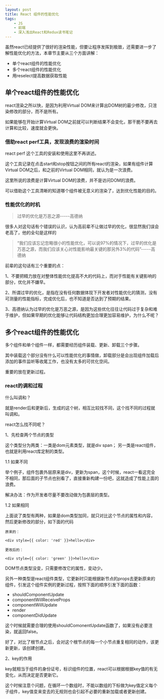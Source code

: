 ```yaml
---
layout: post
title: React 组件的性能优化 
tags:
    - JS 
    - 前端  
    - 深入浅出React和Redux读书笔记 
---
```



虽然react已经提供了很好的渲染性能，但要让程序发挥到极致，还需要进一步了解性能优化的方法，本章节主要从三个方面讲解：

* 单个react组件的性能优化
* 多个react组件的性能优化
* 用reselect提高数据获取性能


## 单个react组件的性能优化

react渲染之所以快，是因为利用Virtual DOM来计算出DOM树的最少修改，只渲染修改的部分，而不是所有。

如果能够在开始计算Virtual DOM之前就可以判断结果不会变化，那干脆不要再去计算和比较，速度就会更快。

### 借助react perf工具，发现浪费的渲染时间

react perf 这个工具的安装和使用这里不再讲述。

这个工具记录在点击start和stop按钮之间的所有react的渲染，如果有组件计算Virtual DOM之后，和之前的Virtual DOM相同，就认为是一次浪费。

这里所说的浪费是计算Virtual DOM的浪费，并不是访问DOM的浪费。

可以借助这个工具清晰的知道哪个组件被无意义的渲染了，达到优化性能的目的。

### 性能优化的时机

> 过早的优化是万恶之源-----高德纳

很多人对这句话有个错误的认识，认为高前辈不让做过早的优化，很显然我们误会老高了，他的全句是这样的

> “我们应该忘记忽略很小的性能优化，可以说97%的情况下，过早的优化是万恶之源，而我们应该关心对性能影响最关键的那另外3%的代码”-----高德纳


前辈的这句话有三个重要的点：

1、不要把精力放在对整体性能优化提高不大的代码上，而对于性能有关键影响的部分，优化并不嫌早。

2、所谓过早的优化，是指在没有任何数据体现下开发者对性能优化的猜测，没有可测量的性能指标，完成优化后，也不知道是否达到了预期的结果。

3、高德纳认为过早的优化是万恶之源，是因为这些优化往往让代码过于复杂和难于维护，但如果早期的优化能够让代码结构更加合理更加容易维护，为什么不呢？


## 多个react组件的性能优化

多个组件和单个组件一样，都需要经历组件装载、更新、卸载三个步骤。

其中装载这个部分没有什么可以性能优化的事情做，卸载部分是会出现组件加载后添加的事件监听等收尾工作，也没有太多的可优化空间。

重要的放在更新过程。



### react的调和过程

什么叫调和？

就是render后和更新后，生成的这个树，相互比较找不同，这个找不同的过程就叫调和。

react怎么找不同呢？

1、先检查两个节点的类型

这个类型分为两类：一类是dom元素类型，就是div span； 另一类是react组件，也就是利用react库定制的类型。


1.1  如果不同

举个例子，组件包裹外层原来是div，更新为span，这个时候，react一看这完全不相同，那后面的子节点也别看了，直接重新构建一份吧，这就造成了性能上面的浪费。

解决办法：作为开发者尽量不要改动做为包裹层的类型。


1.2 如果相同

上面说了类型有两种，如果是dom类型加同，就只对比这个节点的属性和内容，然后更新修改的部分，如下面的代码

```
原来的：

<div style={{ color: 'red' }}>hello</div>

更改后的：

<div style={{ color: 'green' }}>hello</div>

```

DOM节点类型没变，只需要修改它的属性，变动少。


另外一种类型是react组件类型，它更新时只能根据新节点的props去更新原来的组件，引发这个组件实例的更新过程，按照下面的顺序引发下面的函数：

* shouldComponentUpdate
* componentWillReceiveProps
* componentWillUpdate
* render
* componentDidUpdate


这个时候就需要合理的使用shouldComonentUpdate函数了，如果没有必要渲染，就返回false。



好了，对比了根节点之后，会对这个根节点的每一个小节点重复相同的动作，该更新更新，该创建创建。


2、key的作用

key就相当于组件的身份证号，标识组件的位置，react可以根据根据key值的有无变化，从而决定是否更新它。

这个时候注意个问题，在循环一个数组时，不能以数组的下标做为key值定义每个子组件，key值变来变去的无规则也会引起不必要的重新加载或者更新创建。













